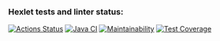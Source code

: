 ### Hexlet tests and linter status:
[![Actions Status](https://github.com/ArsenHandzhyan/java-project-72/actions/workflows/hexlet-check.yml/badge.svg)](https://github.com/ArsenHandzhyan/java-project-72/actions)
[![Java CI](https://github.com/ArsenHandzhyan/java-project-72/actions/workflows/main.yml/badge.svg)](https://github.com/ArsenHandzhyan/java-project-72/actions/workflows/main.yml)
[![Maintainability](https://api.codeclimate.com/v1/badges/de8d60da2449a79e473c/maintainability)](https://codeclimate.com/github/ArsenHandzhyan/java-project-72/maintainability)
[![Test Coverage](https://api.codeclimate.com/v1/badges/de8d60da2449a79e473c/test_coverage)](https://codeclimate.com/github/ArsenHandzhyan/java-project-72/test_coverage)
